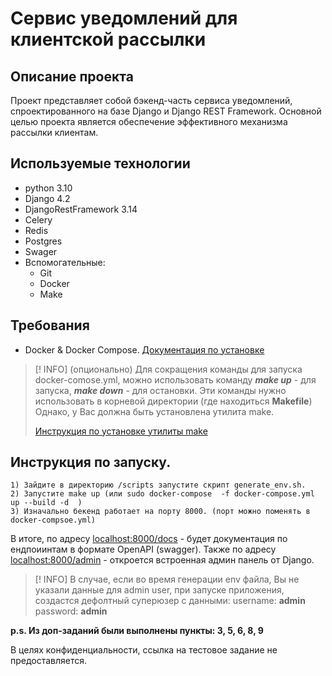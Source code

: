 #  Сервис уведомлений для клиентской рассылки
## Описание проекта

Проект представляет собой бэкенд-часть сервиса уведомлений, спроектированного на базе Django и Django REST Framework. Основной целью проекта является обеспечение эффективного механизма рассылки клиентам.

## Используемые технологии
- python 3.10
- Django 4.2
- DjangoRestFramework  3.14
- Celery 
- Redis
- Postgres
- Swager
- Вспомогательные:
	- Git
	- Docker 
	- Make

## Требования

-  Docker & Docker Compose. [Документация по установке](https://docs.docker.com/engine/install/)
> [! INFO]
> (опционально)
> Для сокращения команды для запуска docker-comose.yml, можно использовать команду ***make up***  - для запуска, ***make down*** - для остановки.  Эти команды нужно использовать в корневой директории (где находиться **Makefile**)
> Однако, у Вас должна быть установлена утилита make.
> 
> [Инструкция по установке утилиты  make](https://linuxhint.com/install-make-ubuntu/)



## Инструкция по запуску.

	1) Зайдите в директорию /scripts запустите скрипт generate_env.sh.
	2) Запустите make up (или sudo docker-compose  -f docker-compose.yml up --build -d  )
	3) Изначально бекенд работает на порту 8000. (порт можно поменять в docker-compsoe.yml)

В итоге, по адресу [localhost:8000/docs](http://localhost:8000/docs) - будет документация по ендпоиинтам в формате OpenAPI (swagger).
Также по адресу [localhost:8000/admin](http://localhost:8000/admin) - откроется встроенная админ панель от Django. 

>[! INFO]
>В случае, если во время генерации env файла, Вы не указали данные для admin user, при запуске приложения, создаcтся дефолтный суперюзер с данными:
>username: **admin**
>password: **admin**



**p.s. Из доп-заданий были выполнены пункты: 3, 5, 6, 8, 9**

В целях конфиденциальности, ссылка на тестовое задание не предоставляется.
